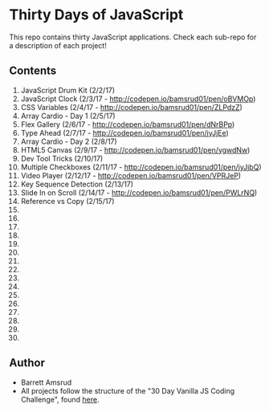 # Thirty Days of JavaScript

This repo contains thirty JavaScript applications.  Check each sub-repo for a description of each project!

## Contents

01. JavaScript Drum Kit (2/2/17)
02. JavaScript Clock (2/3/17 - http://codepen.io/bamsrud01/pen/oBVMOp)
03. CSS Variables (2/4/17 - http://codepen.io/bamsrud01/pen/ZLPdzZ)
04. Array Cardio - Day 1 (2/5/17)
05. Flex Gallery (2/6/17 - http://codepen.io/bamsrud01/pen/dNrBPp)
06. Type Ahead (2/7/17 - http://codepen.io/bamsrud01/pen/jyJjEe)
07. Array Cardio - Day 2 (2/8/17)
08. HTML5 Canvas (2/9/17 - http://codepen.io/bamsrud01/pen/ygwdNw)
09. Dev Tool Tricks (2/10/17)
10. Multiple Checkboxes (2/11/17 - http://codepen.io/bamsrud01/pen/jyJjbQ)
11. Video Player (2/12/17 - http://codepen.io/bamsrud01/pen/VPRJeP)
12. Key Sequence Detection (2/13/17)
13. Slide In on Scroll (2/14/17 - http://codepen.io/bamsrud01/pen/PWLrNQ)
14. Reference vs Copy (2/15/17)
15.
16.
17.
18.
19.
20.
21.
22.
23.
24.
25.
26.
27.
28.
29.
30.

## Author

- Barrett Amsrud
- All projects follow the structure of the "30 Day Vanilla JS Coding Challenge", found [here](https://javascript30.com/).

